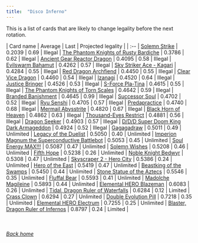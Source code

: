 ```yaml
---
title:  "Disco Inferno"
---
```


This is a list of cards that are likely to change legality before the next rotation.

| Card name | Average | Last | Projected legality |
| :-- |
[Solemn Strike](https://db.ygoprodeck.com/card/?search=Solemn%20Strike) | 0.2039 | 0.69 | Illegal |
[The Phantom Knights of Rusty Bardiche](https://db.ygoprodeck.com/card/?search=The%20Phantom%20Knights%20of%20Rusty%20Bardiche) | 0.3786 | 0.62 | Illegal |
[Ancient Gear Reactor Dragon](https://db.ygoprodeck.com/card/?search=Ancient%20Gear%20Reactor%20Dragon) | 0.4095 | 0.58 | Illegal |
[Evilswarm Bahamut](https://db.ygoprodeck.com/card/?search=Evilswarm%20Bahamut) | 0.4262 | 0.57 | Illegal |
[Sky Striker Ace - Kagari](https://db.ygoprodeck.com/card/?search=Sky%20Striker%20Ace%20-%20Kagari) | 0.4284 | 0.55 | Illegal |
[Red Dragon Archfiend](https://db.ygoprodeck.com/card/?search=Red%20Dragon%20Archfiend) | 0.4450 | 0.55 | Illegal |
[Clear Vice Dragon](https://db.ygoprodeck.com/card/?search=Clear%20Vice%20Dragon) | 0.4460 | 0.54 | Illegal |
[Izanagi](https://db.ygoprodeck.com/card/?search=Izanagi) | 0.4520 | 0.64 | Illegal |
[Justice Bringer](https://db.ygoprodeck.com/card/?search=Justice%20Bringer) | 0.4526 | 0.53 | Illegal |
[S-Force Pla-Tina](https://db.ygoprodeck.com/card/?search=S-Force%20Pla-Tina) | 0.4615 | 0.55 | Illegal |
[The Phantom Knights of Torn Scales](https://db.ygoprodeck.com/card/?search=The%20Phantom%20Knights%20of%20Torn%20Scales) | 0.4642 | 0.59 | Illegal |
[Branded Banishment](https://db.ygoprodeck.com/card/?search=Branded%20Banishment) | 0.4645 | 0.99 | Illegal |
[Successor Soul](https://db.ygoprodeck.com/card/?search=Successor%20Soul) | 0.4702 | 0.52 | Illegal |
[Ryu Senshi](https://db.ygoprodeck.com/card/?search=Ryu%20Senshi) | 0.4705 | 0.57 | Illegal |
[Predapractice](https://db.ygoprodeck.com/card/?search=Predapractice) | 0.4740 | 0.68 | Illegal |
[Mermail Abysstrite](https://db.ygoprodeck.com/card/?search=Mermail%20Abysstrite) | 0.4820 | 0.67 | Illegal |
[Black Horn of Heaven](https://db.ygoprodeck.com/card/?search=Black%20Horn%20of%20Heaven) | 0.4862 | 0.63 | Illegal |
[Thousand-Eyes Restrict](https://db.ygoprodeck.com/card/?search=Thousand-Eyes%20Restrict) | 0.4881 | 0.56 | Illegal |
[Dragon Seeker](https://db.ygoprodeck.com/card/?search=Dragon%20Seeker) | 0.4903 | 0.57 | Illegal |
[D/D/D Super Doom King Dark Armageddon](https://db.ygoprodeck.com/card/?search=D/D/D%20Super%20Doom%20King%20Dark%20Armageddon) | 0.4924 | 0.52 | Illegal |
[Gagagadraw](https://db.ygoprodeck.com/card/?search=Gagagadraw) | 0.5011 | 0.49 | Unlimited |
[Legacy of the Duelist](https://db.ygoprodeck.com/card/?search=Legacy%20of%20the%20Duelist) | 0.5050 | 0.40 | Unlimited |
[Imperion Magnum the Superconductive Battlebot](https://db.ygoprodeck.com/card/?search=Imperion%20Magnum%20the%20Superconductive%20Battlebot) | 0.5053 | 0.45 | Unlimited |
[Soul Energy MAX!!!](https://db.ygoprodeck.com/card/?search=Soul%20Energy%20MAX!!!) | 0.5087 | 0.47 | Unlimited |
[Solemn Wishes](https://db.ygoprodeck.com/card/?search=Solemn%20Wishes) | 0.5208 | 0.46 | Unlimited |
[Fifth Hope](https://db.ygoprodeck.com/card/?search=Fifth%20Hope) | 0.5238 | 0.26 | Unlimited |
[Noble Knight Bedwyr](https://db.ygoprodeck.com/card/?search=Noble%20Knight%20Bedwyr) | 0.5308 | 0.47 | Unlimited |
[Skyscraper 2 - Hero City](https://db.ygoprodeck.com/card/?search=Skyscraper%202%20-%20Hero%20City) | 0.5386 | 0.24 | Unlimited |
[Hero of the East](https://db.ygoprodeck.com/card/?search=Hero%20of%20the%20East) | 0.5419 | 0.47 | Unlimited |
[Beastking of the Swamps](https://db.ygoprodeck.com/card/?search=Beastking%20of%20the%20Swamps) | 0.5450 | 0.44 | Unlimited |
[Stone Statue of the Aztecs](https://db.ygoprodeck.com/card/?search=Stone%20Statue%20of%20the%20Aztecs) | 0.5546 | 0.35 | Unlimited |
[Fluffal Bear](https://db.ygoprodeck.com/card/?search=Fluffal%20Bear) | 0.5593 | 0.41 | Unlimited |
[Madolche Magileine](https://db.ygoprodeck.com/card/?search=Madolche%20Magileine) | 0.5893 | 0.44 | Unlimited |
[Elemental HERO Blazeman](https://db.ygoprodeck.com/card/?search=Elemental%20HERO%20Blazeman) | 0.6083 | 0.26 | Unlimited |
[Tidal, Dragon Ruler of Waterfalls](https://db.ygoprodeck.com/card/?search=Tidal,%20Dragon%20Ruler%20of%20Waterfalls) | 0.6284 | 0.12 | Limited |
[Crass Clown](https://db.ygoprodeck.com/card/?search=Crass%20Clown) | 0.6294 | 0.27 | Unlimited |
[Double Evolution Pill](https://db.ygoprodeck.com/card/?search=Double%20Evolution%20Pill) | 0.7218 | 0.35 | Unlimited |
[Elemental HERO Electrum](https://db.ygoprodeck.com/card/?search=Elemental%20HERO%20Electrum) | 0.7255 | 0.25 | Unlimited |
[Blaster, Dragon Ruler of Infernos](https://db.ygoprodeck.com/card/?search=Blaster,%20Dragon%20Ruler%20of%20Infernos) | 0.8797 | 0.24 | Limited |

<br>

###### [Back home](index)